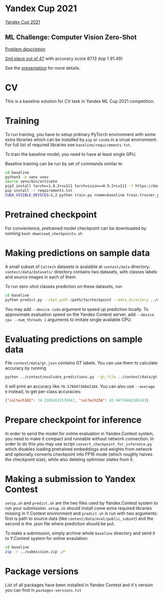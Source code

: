 # Yandex Cup 2021

[Yandex Cup 2021](https://yandex.ru/cup/)

## ML Challenge: Computer Vision Zero-Shot

[Problem description](https://contest.yandex.ru/yacup/contest/29254/problems/)

[2nd place out of 47](https://contest.yandex.ru/yacup/contest/29254/standings/) with accuracy score 87.13 (top 1 91.49)

See the [presentation](./doc/2021_yacup_cv_asr.pdf) for more details.

# CV
This is a baseline solution for CV task in Yandex ML Cup 2021 competition.


# Training
To run training, you have to setup prdinary PyTorch environment with some extra
libraries which can be installed by `pip` or `conda` in a virual environment.
For full list of required libraries see `baseline/requirements.txt`.

To train the baseline model, you need to have at least single GPU.

Baseline training can be run by set of commands similar to
```bash
cd baseline
python3 -m venv venv
source venv/bin/activate
pip3 install torch==1.8.2+cu111 torchvision==0.9.2+cu111 -f https://download.pytorch.org/whl/lts/1.8/torch_lts.html
pip install -r requirements.txt
CUDA_VISIBLE_DEVICES=1,2 python train.py +name=baseline train.trainer_params.gpus=2 _data.paths.images_directory='/home/${oc.env:USER}/path/to/images/dir/' _data.paths.metadata_file='/home/${oc.env:USER}/path/to/metadata.json'
```

# Pretrained checkpoint
For convienience, pretrained model checkpoint can be downloaded by running
`bash download_checkpoints.sh`


# Making predictions on sample data
A small subset of `Caltech` datasets is avaialble at `contest/data` directory.
`contest/data/datasets/` directory contains two datasets, with classes labels
and source images in each of them.

To run zero-shot classes prediction on these datasets, run
```bash
cd baseline
python predict.py --ckpt_path /path/to/checkpoint --data_directory ../contest/data/datasets/ --predicts_file ../contest/predictions.json
```

You may add `--device cuda` argument to speed up prediction locally.
To approximate evaluation speed on the Yandex Contest server, add `--device cpu --num_threads 1`
arguments to imitate single available CPU.


# Evaluating predictions on sample data
File `contest/data/gt.json` contains GT labels. You can use them to calculate accuracy by running
```bash
python ../contest/evaluate_predictions.py --gt_file ../contest/data/gt.json --predicts_file ../contest/predictions.json --average 1 --strict 1
```
It will print an accuracy like `78.57894736842104`. You can also use `--average 0` instead, to get per-class accuracies:
```json
{"caltech101": 74.21052631578947, "caltech256": 82.94736842105263}
```


# Prepare checkpoint for inference
In order to send the model for online evaluation in Yandex.Contest system,
you need to make it compact and runnable without network connection.
In order to do this you may use script `convert_checkpoint_for_inference.py`
which disables loading pretrained embeddings and weights from network and optionally converts checkpoint
into FP16 mode (which roughly halves the checkpoint size), while also deleting
optimizer states from it.


# Making a submission to Yandex Contest
`setup.sh` and `predict.sh` are the two files used by Yandex.Contest system to run your submission.
`setup.sh` should install come extra required libraries missing in Y.Contest environment and `predict.sh` is run with two arguments: first is path to source data (like `contest/data/eval/public_subset`) and the second is the .json file where prediction should be put.

To make a submission, simply archive whole `baseline` directory and send it to Y.Contest system for online evaulation:
```bash
cd baseline
zip -r ../submission.zip ./*
```

# Package versions

List of all packages have been installed in Yandex Contest and it's version you can
find in `packages-versions.txt`
